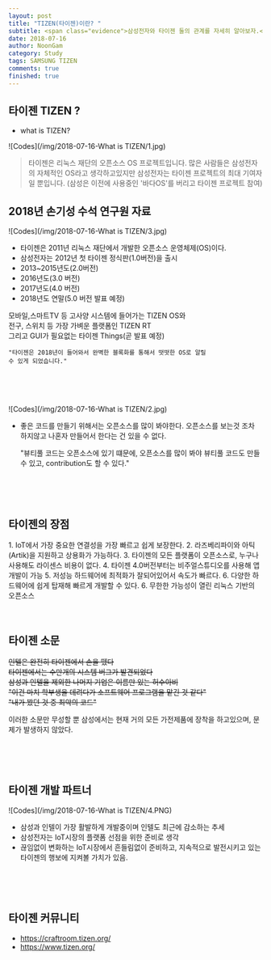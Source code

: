 ```yaml
---
layout: post
title: "TIZEN(타이젠)이란? "
subtitle: <span class="evidence">삼성전자와 타이젠 둘의 관계를 자세히 알아보자.</span>
date: 2018-07-16
author: NoonGam
category: Study
tags: SAMSUNG TIZEN
comments: true
finished: true
---
```


## 타이젠 TIZEN ?

- what is TIZEN?

![Codes](/img/2018-07-16-What is TIZEN/1.jpg)

> 타이젠은 리눅스 재단의 오픈소스 OS 프로젝트입니다. 많은 사람들은 삼성전자의 자체적인 OS라고 생각하고있지만 삼성전자는 타이젠 프로젝트의 최대 기여자일 뿐입니다. (삼성은 이전에 사용중인 '바다OS'를 버리고 타이젠 프로젝트 참여)




## 2018년 손기성 수석 연구원 자료

![Codes](/img/2018-07-16-What is TIZEN/3.jpg)

- 타이젠은 2011년 리눅스 재단에서 개발한 오픈소스 운영체제(OS)이다.
- 삼성전자는 2012년 첫 타이젠 정식판(1.0버전)을 출시
- 2013~2015년도(2.0버전)
- 2016년도(3.0 버전)
- 2017년도(4.0 버전)
- <a>2018년도 연말(5.0 버전 발표 예정)</a>

모바일,스마트TV 등 고사양 시스템에 들어가는 TIZEN OS와<br>
전구, 스위치 등 가장 가벼운 플랫폼인 TIZEN RT<br>
그리고 GUI가 필요없는 타이젠 Things(곧 발표 예정)

    "타이젠은 2018년이 들어와서 완벽한 블록화를 통해서 떳떳한 OS로 알릴
    수 있게 되었습니다."

<br><br><br>

![Codes](/img/2018-07-16-What is TIZEN/2.jpg)

- 좋은 코드를 만들기 위해서는 오픈소스를 많이 봐야한다. 오픈소스를 보는것
조차 하지않고 나혼자 만들어서 한다는 건 있을 수 없다.

    "뷰티풀 코드는 오픈소스에 있기 떄문에, 오픈소스를 많이 봐야 뷰티풀 코드도 만들 수 있고, contribution도 할 수 있다."




<br>
<br>
<br>

## 타이젠의 장점

<a>
1. IoT에서 가장 중요한 연결성을 가장 빠르고 쉽게 보장한다.
2. 라즈베리파이와 아틱(Artik)을 지원하고 상용화가 가능하다.
3. 타이젠의 모든 플랫폼이 오픈소스로, 누구나 사용해도 라이센스 비용이 없다.
4. 타이젠 4.0버전부터는 비주얼스튜디오를 사용해 앱개발이 가능
5. 저성능 하드웨어에 최적화가 잘되어있어서 속도가 빠르다.
6. 다양한 하드웨어에 쉽게 탑재해 빠르게 개발할 수 있다.
6. 무한한 가능성이 열린 리눅스 기반의 오픈소스
</a>


<br>
<br>
<br>


## 타이젠 소문

~~인텔은 완전히 타이젠에서 손을 뗐다~~<br>
~~타이젠에서는 수만개의 시스템 버그가 발견되었다~~<br>
~~삼성과 인텔을 제외한 나머지 기업은 이름만 있는 허수아비~~<br>
~~"이건 마치 학부생을 데려다가 소프트웨어 프로그램을 맡긴 것 같다"~~<br>
~~"내가 봤던 것 중 최악의 코드"~~<br>

<span class="evidence">이러한 소문만 무성할 뿐 삼성에서는 현재 거의
모든 가전제품에 장착을 하고있으며, 문제가 발생하지 않았다.</span>

<br>
<br>
<br>

## 타이젠 개발 파트너

![Codes](/img/2018-07-16-What is TIZEN/4.PNG)
- 삼성과 인텔이 가장 활발하게 개발중이며 인텔도 최근에 감소하는 추세
- 삼성전자는 IoT시장의 플랫폼 선점을 위한 준비로 생각
- 끊임없이 변화하는 IoT시장에서 흔들림없이 준비하고, 지속적으로 발전시키고 있는 타이젠의 행보에 지켜볼 가치가 있음.

<br>
<br>
<br>

## 타이젠 커뮤니티
- https://craftroom.tizen.org/
- https://www.tizen.org/
